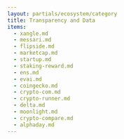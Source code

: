 ```yaml
---
layout: partials/ecosystem/category
title: Transparency and Data
items:
  - xangle.md
  - messari.md
  - flipside.md
  - marketcap.md
  - startup.md
  - staking-reward.md
  - ens.md
  - evai.md
  - coingecko.md
  - crypto-com.md
  - crypto-runner.md
  - delta.md
  - moonlight.md
  - crypto-compare.md
  - alphaday.md
---
```

